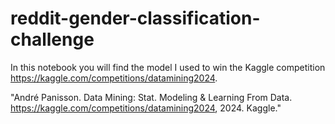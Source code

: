 # reddit-gender-classification-challenge
In this notebook you will find the model I used to win the Kaggle competition https://kaggle.com/competitions/datamining2024.

"André Panisson. Data Mining: Stat. Modeling & Learning From Data. 
https://kaggle.com/competitions/datamining2024, 2024. Kaggle."
